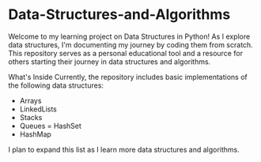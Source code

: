 # Data-Structures-and-Algorithms

Welcome to my learning project on Data Structures in Python! As I explore data structures, I'm documenting my journey by coding them from scratch. This repository serves as a personal educational tool and a resource for others starting their journey in data structures and algorithms.

What's Inside
Currently, the repository includes basic implementations of the following data structures:

- Arrays
- LinkedLists
- Stacks
- Queues
= HashSet
- HashMap

I plan to expand this list as I learn more data structures and algorithms.
